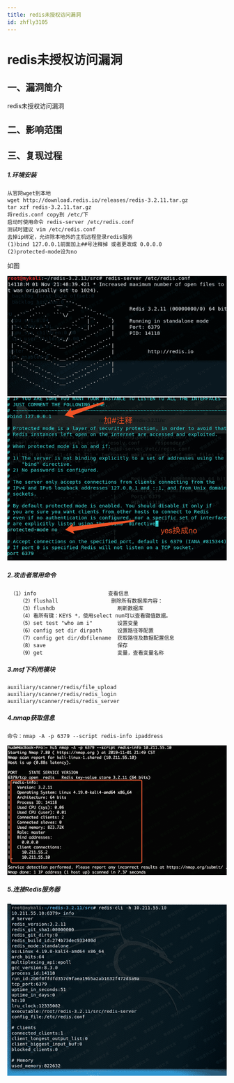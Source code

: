 ```yaml
---
title: redis未授权访问漏洞
id: zhfly3105
---
```


# redis未授权访问漏洞

## 一、漏洞简介

redis未授权访问漏洞

## 二、影响范围

## 三、复现过程

##### 1.环境安装

```
从官网wget到本地
wget http://download.redis.io/releases/redis-3.2.11.tar.gz 
tar xzf redis-3.2.11.tar.gz 
将redis.conf copy到 /etc/下
启动时使用命令 redis-server /etc/redis.conf
测试时建议 vim /etc/redis.conf
去掉ip绑定，允许除本地外的主机远程登录redis服务
(1)bind 127.0.0.1前面加上##号注释掉 或者更改成 0.0.0.0
(2)protected-mode设为no 
```

如图

![image](../img/a4d56022dd7b56fbebbf90d451e88c71.png)
![image](../img/c808d67d3b9cefd48d4091b965173526.png)

##### 2.攻击者常用命令

```
 （1）info                       查看信息     
    （2）flushall                 删除所有数据库内容：
    （3）flushdb                    刷新数据库
    （4）看所有键：KEYS *，使用select num可以查看键值数据。
    （5）set test "who am i"        设置变量
    （6）config set dir dirpath     设置路径等配置
    （7）config get dir/dbfilename  获取路径及数据配置信息
    （8）save                       保存
    （9）get                        变量，查看变量名称 
```

##### 3.msf下利用模块

```
auxiliary/scanner/redis/file_upload 
auxiliary/scanner/redis/redis_login
auxiliary/scanner/redis/redis_server 
```

##### 4.nmap获取信息

```
命令：nmap -A -p 6379 --script redis-info ipaddress 
```

![image](../img/43e537bd36b7550fc0339874a56c8035.png)

##### 5.连接Redis服务器

![image](../img/bfcc242a6b23ef9df3295e52e36218ee.png)